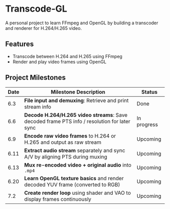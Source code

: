 # Transcode-GL

A personal project to learn FFmpeg and OpenGL by building a transcoder and renderer for H.264/H.265 video.

## Features
- Transcode between H.264 and H.265 using FFmpeg
- Render and play video frames using OpenGL

## Project Milestones

| Date  | Milestone Description | Status |
|-------|------------------------|------|
| 6.3   | **File input and demuxing**: Retrieve and print stream info | Done |
| 6.6   | **Decode H.264/H.265 video streams**: Save decoded frame PTS info / resolution for later sync | In progress |
| 6.9   | **Encode raw video frames** to H.264 or H.265 and output as raw stream | Upcoming |
| 6.11  | **Extract audio stream** separately and sync A/V by aligning PTS during muxing | Upcoming |
| 6.13  | **Mux re-encoded video + original audio** into `.mp4` | Upcoming |
| 6.20  | **Learn OpenGL texture basics** and render decoded YUV frame (converted to RGB) | Upcoming |
| 7.2   | **Create render loop** using shader and VAO to display frames continuously | Upcoming |